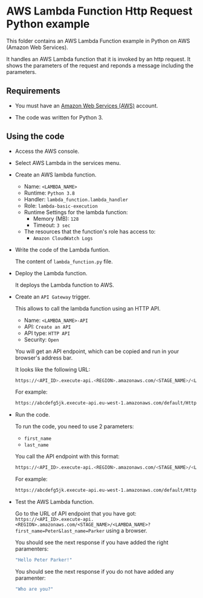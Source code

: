 # AWS Lambda Function Http Request Python example

This folder contains an AWS Lambda Function example in Python on AWS (Amazon Web Services).

It handles an AWS Lambda function that it is invoked by an http request. It shows the parameters of the request and reponds a message including the parameters.

## Requirements

* You must have an [Amazon Web Services (AWS)](http://aws.amazon.com/) account.

* The code was written for Python 3.

## Using the code

* Access the AWS console.

* Select AWS Lambda in the services menu.

* Create an AWS lambda function.
  * Name: `<LAMBDA_NAME>`
  * Runtime: `Python 3.8`
  * Handler: `lambda_function.lambda_handler`
  * Role: `lambda-basic-execution`
  * Runtime Settings for the lambda function:
    * Memory (MB): `128`
    * Timeout: `3 sec`
  * The resources that the function's role has access to:
    * `Amazon CloudWatch Logs`

* Write the code of the Lambda funtion.

  The content of `lambda_function.py` file.

* Deploy the Lambda function.

  It deploys the Lambda function to AWS.

* Create an `API Gateway` trigger.

  This allows to call the lambda function using an HTTP API.

  * Name: `<LAMBDA_NAME>-API`
  * API: `Create an API`
  * API type: `HTTP API`
  * Security: `Open`

  You will get an API endpoint, which can be copied and run in your browser's address bar.
  
  It looks like the following URL:
  
  ```bash
  https://<API_ID>.execute-api.<REGION>.amazonaws.com/<STAGE_NAME>/<LAMBDA_NAME>
  ```

  For example:

  ```bash
  https://abcdefg5jk.execute-api.eu-west-1.amazonaws.com/default/HttpRequestPython`
  ```

* Run the code.

  To run the code, you need to use 2 parameters:

  * `first_name`
  * `last_name`

  You call the API endpoint with this format: 
  
  ```bash
  https://<API_ID>.execute-api.<REGION>.amazonaws.com/<STAGE_NAME>/<LAMBDA_NAME>?first_name=<FIRST_NAME>&last_name=<LAST_NAME>
  ```

  For example:

  ```bash
  https://abcdefg5jk.execute-api.eu-west-1.amazonaws.com/default/HttpRequestPython?first_name=Peter&last_name=Parker
  ```

* Test the AWS Lambda function.

  Go to the URL of API endpoint that you have got: `https://<API_ID>.execute-api.<REGION>.amazonaws.com/<STAGE_NAME>/<LAMBDA_NAME>?first_name=Peter&last_name=Parker` using a browser.

  You should see the next response if you have added the right paramenters:

  ```bash
  "Hello Peter Parker!"
  ```

  You should see the next response if you do not have added any paramenter:

  ```bash
  "Who are you?"
  ```
  